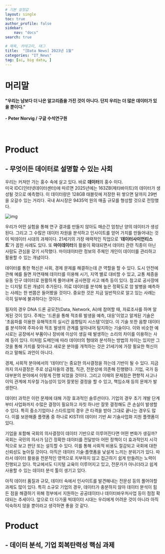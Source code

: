 ```yaml
---
# 기본 설정값
layout: single
toc: true
author_profile: false
sidebar:
    nav: "docs"
search: true

# 제목, 카테고리, 태그
title:  "[Data News] 2023년 1월"
categories: "IT_News"
tag: [ai, big data, ]
---
```


# 머리말
<div class="notice--success">
<h4>"우리는 남보다 더 나은 알고리즘을 가진 것이 아니다. 단지 우리는 더 많은 데이터가 있을 뿐이다."<br/><br/>- Peter Norvig / 구글 수석연구원</h4></div>
<br/>

# Product
## - 무엇이든 데이터로 설명할 수 있는 사회

우리는 커져만 가는 홍수 속에 살고 있다. 바로 **데이터**의 홍수 이다.<BR/>
미국 IDC(인터넷데이터센터)에 따르면 2025년에는 163ZB(제타바이트)의 데이터가 생성될 것으로 예측했다. 이 데이터량은 128GB 태블릿에 저장한 뒤 쌓으면 달까지 29번을 오갈수 있는 거리다.
국내 AI시장은 9435억 원의 매출 규모를 형성할 것으로 전망했다.
<BR/>

![img](http://cdn.itdaily.kr/news/photo/201704/82830_90039_4422.png)


우리가 어떤 실험을 통해 연구 결과를 만들지 않아도 매순간 엄청난 양의 데이터가 생성된다. 그리고 그 수많은 데이터 자원을 분석하고 인사이트를 얻어 가치를 만들어내는 것이 빅데이터 시대의 과제이다. 21세기의 가장 매력적인 직업으로 '**데이터사이언티스트**'가 꼽힌 사례도 있다. 또 **마이데이터**의 활용이 확대되면서 데이터 관련 직종이 아닌 사람도 관심을 갖기 시작했다. 마이데이터란 정보의 주체인 개인이 데이터를 관리하고 활용할 수 있는 개념이다.
<BR/>

데이터를 통한 혁신은 사회, 경제 문제를 해결하는데 큰 역할을 할 수 있다.
도시 안전에 관해 예를 들면 자연재해 데이터를 이용해 시기, 지역 별로 대비할 수 있고, 교통 체증을 유동 인구 데이터로 원활하게 풀어내며 공사현장 사고 예측 등이 있다. 참고로 공사장에는 디지털 트윈 개념이 추가된다. 
의료 데이터를 분석해 높은 정확도로 암 발병을 예측하는 사례는 한 번쯤은 들어봤을 것이다.
중요한 것은 지금 일반적으로 알고 있는 사례는 극히 일부에 불과하다는 것이다.


필자의 경우 DNA 드론 공모전(Data, Network, Ai)에 참여할 때, 자료조사를 하며 알게된 것이 있다. 주제는 '드론을 통해 적조류 발생을 예측, 대응'이었고 알게된 기술은 '초음파를 이용한 유해적조의 실시간 음향탐지 시스템'이었다.
이 기술 또한 음향 데이터를 분석하여 주파수와 적조 발생의 관계를 알아내어 탐지하는 기술이다.
이와 비슷한 예시로는 공장에서 부품이나 장비에 이상이 생길 때 발생하는 소리의 차이를 이용하는 사례 등이 있다.
이처럼 도메인에 따라 데이터의 형태와 분석하는 방법의 차이는 있지만 그것을 통해 가치를 찾아내고 새로운 분야를 개척하는 것은 21세기에 가장 필요한 혁신이라고 말해도 과언이 아니다.


경제, 사회적 분야에서의 '데이터'는 중요한 의사결정을 하는데 기반이 될 수 있다. 
지금까지 의사결정은 주로 상급자들의 경험, 직관, 전문성에 의존해 진행됐다. 
기업, 국가 등 대부분의 분야에서 이렇게 진행 되었을 것이다. 
그리고 이때의 문제점은 편향적 사고나 이익 관계에 치우칠 가능성이 있어 잘못된 결정을 할 수 있고, 책임소재 등의 문제가 발생한다.

데이터 과학은 이런 문제에 대해 가장 효과적인 솔루션이다. 
기업의 경우 초기 개발 단계부터 사업화까지 수많은 결정이 필요하고 자칫 하나만 잘못 결정해도 큰 손실이 발생할 수 있다.
특히 중소기업이나 스타트업의 경우 큰 타격을 받아 그대로 끝나는 경우도 많다.
이를 보완해줄 플랫폼 중 하나로 KISTI의 데이터 기반 AI 기술사업화 지원 플랫폼이 있다.

기업을 포함해 국회의 의사결정이 데이터 기반으로 이루어진다면 어떤 변화가 생길까? 
국회는 국민의 의사가 담긴 정확한 데이터를 전달받아 어떤 정책이 더 효과적인지 시각적으로 보고 판단 또는 설득할 수 있다. 이를 통해 사회적 비용도 절감되고 국회에 대한 신뢰성도 높아질 것이다. 아직은 데이터 기술·플랫폼을 낯설게 느끼는 분위기가 있다. 따라서 데이터 활용을 전문적인 영역으로 치부하지 않고 접근하기 쉽게 만들려는 노력이 진행되고 있다. 학교에서도 디지털 교육이 이루어지고 있고, 전문가가 아니더라고 쉽게 사용할 수 있는 데이터 분석 툴이 생기고 있다.

아직 데이터 품질과 규모, 데이터 속에서 인사이트를 발견해내는 전문성 등의 풀어야할 과제도 많이 있다. 특히 소규모 기업의 경우, 데이터가 충분하지 않아 데이터 분석이 힘든 점을 해결하기 위해 정부에서 지원하는 공공데이터나 데이터바우처사업 등이 점점 확대되는 추세이다.
앞으로 더 다가올 빅데이터 시대는 우리에게 어려운 것이 아니라 아직 익숙하지 않을 뿐이라고 생각하면 좋을 것 같다.










# Product
## - 데이터 분석, 기업 회복탄력성 핵심 과제